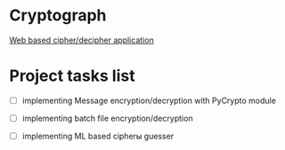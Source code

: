 # Cryptograph
[Web based cipher/decipher application](https://cryptograph.streamlit.app/)

# Project tasks list
- [ ] implementing Message encryption/decryption with PyCrypto module
- [ ] implementing batch file encryption/decryption 
- [ ] implementing ML based cipherы guesser 

